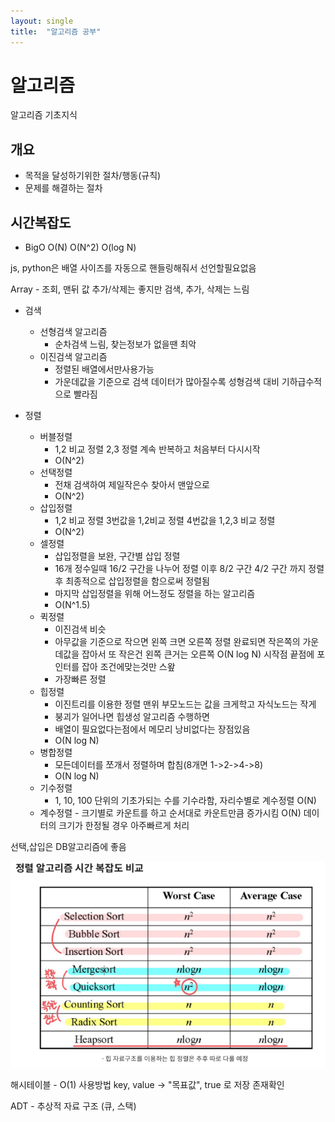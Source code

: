 ```yaml
---
layout: single
title:  "알고리즘 공부"
---
```


# 알고리즘

알고리즘 기초지식

## 개요

- 목적을 달성하기위한 절차/행동(규칙)
- 문제를 해결하는 절차

## 시간복잡도

- BigO O(N) O(N^2) O(log N)

js, python은 배열 사이즈를 자동으로 핸들링해줘서 선언할필요없음

Array - 조회, 맨뒤 값 추가/삭제는 좋지만 검색, 추가, 삭제는 느림

- 검색
  - 선형검색 알고리즘
    - 순차검색 느림, 찾는정보가 없을땐 최악
  - 이진검색 알고리즘
    - 정렬된 배열에서만사용가능
    - 가운데값을 기준으로 검색 데이터가 많아질수록 성형검색 대비 기하급수적으로 빨라짐

- 정렬
  - 버블정렬
    - 1,2 비교 정렬 2,3 정렬 계속 반복하고 처음부터 다시시작
    - O(N^2)
  - 선택정렬
    - 전채 검색하여 제일작은수 찾아서 맨앞으로
    - O(N^2)
  - 삽입정렬
    - 1,2 비교 정렬 3번값을 1,2비교 정렬 4번값을 1,2,3 비교 정렬
    - O(N^2)
  - 셀정렬
    - 삽입정렬을 보완, 구간별 삽입 정렬
    - 16개 정수일때 16/2 구간을 나누어 정렬 이후 8/2 구간  4/2 구간 까지 정렬 후 최종적으로 삽입정렬을 함으로써 정렬됨
    - 마지막 삽입정렬을 위해 어느정도 정렬을 하는 알고리즘
    - O(N^1.5)
  - 퀵정렬
    - 이진검색 비슷
    - 아무값을 기준으로 작으면 왼쪽 크면 오른쪽 정렬 완료되면 작은쪽의 가운데값을 잡아서
또 작은건 왼쪽 큰거는 오른쪽 O(N log N) 시작점 끝점에 포인터를 잡아 조건에맞는것만 스왚
    - 가장빠른 정렬
  - 힙정렬
    - 이진트리를 이용한 정렬 맨위 부모노드는 값을 크게학고 자식노드는 작게
    - 붕괴가 일어나면 힙생성 알고리즘 수행하면
    - 배열이 필요없다는점에서 메모리 낭비없다는 장점있음
    - O(N log N)
  - 병합정렬
    - 모든데이터를 쪼개서 정렬하며 합침(8개면 1->2->4->8)
    - O(N log N)
  - 기수정렬
    - 1, 10, 100 단위의 기초가되는 수를 기수라함, 자리수별로 계수정렬 O(N)
  - 계수정렬 - 크기별로 카운트를 하고 순서대로 카운트만큼 증가시킴 O(N) 데이터의 크기가 한정될 경우 아주빠르게 처리

선택,삽입은 DB알고리즘에 좋음

![시간복잡도 비교](/assets/img/complex.png)

해시테이블 - O(1) 사용방법 key, value  ->  "목표값", true 로 저장 존재확인

ADT - 추상적 자료 구조 (큐, 스택)
